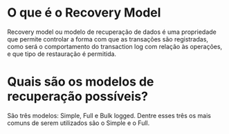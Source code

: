 # O que é o Recovery Model

Recovery model ou modelo de recuperação de dados é uma propriedade que permite controlar a forma com que as transações são registradas, como será o comportamento do transaction log com relação às operações, e que tipo de restauração é permitida.

# Quais são os modelos de recuperação possíveis?

São três modelos: Simple, Full e Bulk logged. Dentre esses três os mais comuns de serem utilizados são o Simple e o Full.

